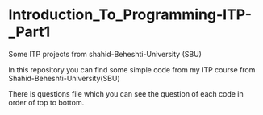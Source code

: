 # Introduction_To_Programming-ITP-_Part1
Some ITP projects from shahid-Beheshti-University (SBU)

In this repository you can find some simple code from my ITP course from Shahid-Beheshti-University(SBU)

There is questions file which you can see the question of each code in order of top to bottom.
